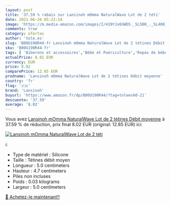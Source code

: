 ```yaml
---
layout: post
title: '37.59 % rabais sur Lansinoh mOmma NaturalWave Lot de 2 téti'
date: 2021-06-26 05:22:14
image: 'https://m.media-amazon.com/images/I/419YJx6SWDS._SL500_._SL400_.jpg'
comments: true
category: ofertas
author: 'tole.es'
slug: 'B00U190R44-fr Lansinoh mOmma NaturalWave Lot de 2 tétines Débit moyenne'
sku: 'B00U190R44-fr'
tags: [ 'Biberons et accessoires','Bébé et Puériculture','Repas de bébé','Tétines','lansinoh', ]
actualPrice: 8.02 EUR
currency: EUR
price: 8.02
comparePrice: 12.85 EUR
prodname: 'Lansinoh mOmma NaturalWave Lot de 2 tétines Débit moyenne'
country: 'fr'
flag: '🇫🇷'
brand: 'Lansinoh'
buyurl: 'https://www.amazon.fr/dp/B00U190R44/?tag=tolees0d-21'
descuento: '37.59'
average: '8.02'
---
```


Vous avez [Lansinoh mOmma NaturalWave Lot de 2 tétines Débit moyenne](https://www.amazon.fr/dp/B00U190R44/?tag=tolees0d-21)  à  37.59 % de réduction, prix final  8.02 EUR (original: 12.85 EUR) ici:

[![Lansinoh mOmma NaturalWave Lot de 2 téti](https://m.media-amazon.com/images/I/419YJx6SWDS._SL500_._SL400_.jpg)](https://www.amazon.fr/dp/B00U190R44/?tag=tolees0d-21)

ℹ️:

- Type de matériel : Silicone
- Taille : Tétines débit moyen
- Longueur : 5.0 centimeters
- Hauteur : 4.7 centimeters
- Piles non incluses
- Poids : 0.03 kilograms
- Largeur : 5.0 centimeters

[🛒 Achetez-le maintenant!!](https://www.amazon.fr/dp/B00U190R44/?tag=tolees0d-21)
